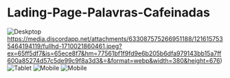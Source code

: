# Lading-Page-Palavras-Cafeinadas

![Deskptop](https://media.discordapp.net/attachments/633087575266951188/1216157535464194119/fullhd-1710021860461.jpeg?ex=65ff5df7&is=65ece8f7&hm=77561bf1f9fd9e6b205b6dfa979143bb15a7ff600a85274d57c5de99c9f8a3d3&=&format=webp&width=380&height=676)https://media.discordapp.net/attachments/633087575266951188/1216157535464194119/fullhd-1710021860461.jpeg?ex=65ff5df7&is=65ece8f7&hm=77561bf1f9fd9e6b205b6dfa979143bb15a7ff600a85274d57c5de99c9f8a3d3&=&format=webp&width=380&height=676)
![Tablet](https://media.discordapp.net/attachments/633087575266951188/1216157535971577937/iPad-1710021860318.jpeg?ex=65ff5df7&is=65ece8f7&hm=aa8fd1814654531254ce7bbe4d54e95132eb77ba67de392f7fb57aaddf8f19ad&=&format=webp&width=160&height=675)
![Mobile](https://media.discordapp.net/attachments/633087575266951188/1216157536349196379/iPhone_12_Pro-1710021860462.jpeg?ex=65ff5df7&is=65ece8f7&hm=63cb37c02e27bfb184055822507441fc2490e3f1fc00c167a39be5a17a2893c0&=&format=webp&width=91&height=673)
![Mobile](https://media.discordapp.net/attachments/633087575266951188/1216157536693125280/Moto_G4-1710021860462.jpeg?ex=65ff5df7&is=65ece8f7&hm=09705d4e3340349cc8886db10621eb254b8cff26d0e212416ed5ff310852abab&=&format=webp&width=85&height=676)

